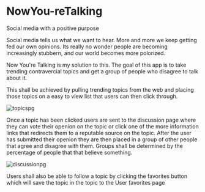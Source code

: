 # NowYou-reTalking
Social media with a positive purpose 

Social media tells us what we want to hear. More and more we keep getting fed our own opinions. Its really no wonder people are becoming increasingly stubbern, and our world becomes more polorized.

Now You're Talking is my solution to this. The goal of this app is to take trending contravercial topics and get a group of people who disagree to talk about it.

This shall be achieved by pulling trending topics from the web and placing those topics on a easy to view list that users can then click through.

![topicspg](https://user-images.githubusercontent.com/6510141/27975493-f746bf48-6327-11e7-9f17-d19b72615217.png)

Once a topic has been clicked users are sent to the discussion page where they can vote their openion on the topic or click one of the more information links that redirects them to a reputable source on the topic. After the user has submitted their openion they are then placed in a group of other people that agree and disagree with them. Groups shall be determined by the percentage of people that that believe something.

![discussionpg](https://user-images.githubusercontent.com/6510141/27976808-b9080f6a-632d-11e7-936e-c397657f5608.png)

Users shall also be able to follow a topic by clicking the favorites button which will save the topic in the topic to the User favorites page
